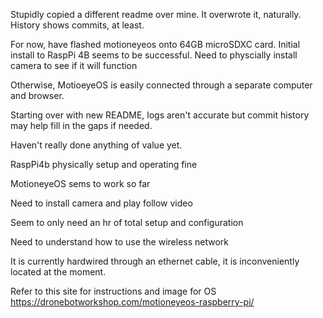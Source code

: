 Stupidly copied a different readme over mine.  It overwrote it, naturally.  History shows commits, at least.

For now, have flashed motioneyeos onto 64GB microSDXC card.  Initial install to RaspPi 4B seems to be successful. Need to physcially install camera to see if it will function

Otherwise, MotioeyeOS is easily connected through a separate computer and browser.  

Starting over with new README, logs aren't accurate but commit history may help fill in the gaps if needed.

Haven't really done anything of value yet.

RaspPi4b physically setup and operating fine

MotioneyeOS sems to work so far

Need to install camera and play follow video

Seem to only need an hr of total setup and configuration

Need to understand how to use the wireless network

It is currently hardwired through an ethernet cable, it is inconveniently located at the moment.

Refer to this site for instructions and image for OS https://dronebotworkshop.com/motioneyeos-raspberry-pi/
